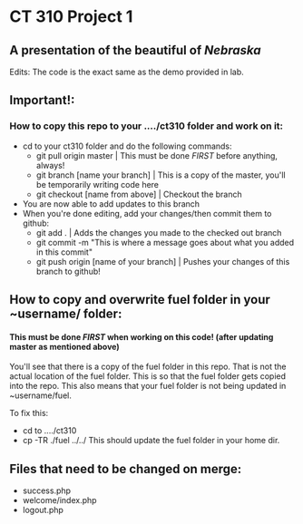 # CT 310 Project 1

## A presentation of the beautiful of *Nebraska*

Edits: The code is the exact same as the demo provided in lab.

## Important!:

### How to copy this repo to your ..../ct310 folder and work on it:
* cd to your ct310 folder and do the following commands:
  * git pull origin master | This must be done *FIRST* before anything, always!
  * git branch [name your branch] | This is a copy of the master, you'll be temporarily writing code here
  * git checkout [name from above] | Checkout the branch
* You are now able to add updates to this branch
* When you're done editing, add your changes/then commit them to github:
  * git add . | Adds the changes you made to the checked out branch
  * git commit -m "This is where a message goes about what you added in this commit"
  * git push origin [name of your branch] | Pushes your changes of this branch to github!


## How to copy and overwrite fuel folder in your ~username/ folder:
#### This must be done *FIRST* when working on this code! (after updating master as mentioned above)
You'll see that there is a copy of the fuel folder in this repo. 
That is not the actual location of the fuel folder. This is so that
the fuel folder gets copied into the repo. This also means that your fuel folder is
not being updated in ~username/fuel. 

To fix this: 
* cd to ..../ct310
* cp -TR ./fuel ../../ This should update the fuel folder in your home dir.

## Files that need to be changed on merge:
* success.php
* welcome/index.php
* logout.php
